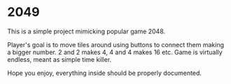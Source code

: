 # 2049

This is a simple project mimicking popular game 2048.

Player's goal is to move tiles around using buttons to connect them making a bigger number.
2 and 2 makes 4, 4 and 4 makes 16 etc.
Game is virtually endless, meant as simple time killer.

Hope you enjoy, everything inside should be properly documented.
